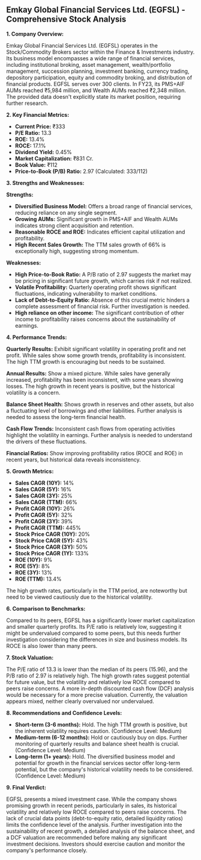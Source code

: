 ## Emkay Global Financial Services Ltd. (EGFSL) - Comprehensive Stock Analysis

**1. Company Overview:**

Emkay Global Financial Services Ltd. (EGFSL) operates in the Stock/Commodity Brokers sector within the Finance & Investments industry.  Its business model encompasses a wide range of financial services, including institutional broking, asset management, wealth/portfolio management, succession planning, investment banking, currency trading, depository participation, equity and commodity broking, and distribution of financial products.  EGFSL serves over 300 clients.  In FY23, its PMS+AIF AUMs reached ₹5,984 million, and Wealth AUMs reached ₹2,348 million.  The provided data doesn't explicitly state its market position, requiring further research.


**2. Key Financial Metrics:**

* **Current Price:** ₹333
* **P/E Ratio:** 13.3
* **ROE:** 13.4%
* **ROCE:** 17.1%
* **Dividend Yield:** 0.45%
* **Market Capitalization:** ₹831 Cr.
* **Book Value:** ₹112
* **Price-to-Book (P/B) Ratio:** 2.97 (Calculated: 333/112)


**3. Strengths and Weaknesses:**

**Strengths:**

* **Diversified Business Model:** Offers a broad range of financial services, reducing reliance on any single segment.
* **Growing AUMs:**  Significant growth in PMS+AIF and Wealth AUMs indicates strong client acquisition and retention.
* **Reasonable ROCE and ROE:**  Indicates efficient capital utilization and profitability.
* **High Recent Sales Growth:**  The TTM sales growth of 66% is exceptionally high, suggesting strong momentum.

**Weaknesses:**

* **High Price-to-Book Ratio:**  A P/B ratio of 2.97 suggests the market may be pricing in significant future growth, which carries risk if not realized.
* **Volatile Profitability:** Quarterly operating profit shows significant fluctuations, indicating vulnerability to market conditions.
* **Lack of Debt-to-Equity Ratio:**  Absence of this crucial metric hinders a complete assessment of financial risk.  Further investigation is needed.
* **High reliance on other income:**  The significant contribution of other income to profitability raises concerns about the sustainability of earnings.


**4. Performance Trends:**

**Quarterly Results:**  Exhibit significant volatility in operating profit and net profit.  While sales show some growth trends, profitability is inconsistent.  The high TTM growth is encouraging but needs to be sustained.

**Annual Results:** Show a mixed picture. While sales have generally increased, profitability has been inconsistent, with some years showing losses.  The high growth in recent years is positive, but the historical volatility is a concern.

**Balance Sheet Health:**  Shows growth in reserves and other assets, but also a fluctuating level of borrowings and other liabilities.  Further analysis is needed to assess the long-term financial health.

**Cash Flow Trends:**  Inconsistent cash flows from operating activities highlight the volatility in earnings.  Further analysis is needed to understand the drivers of these fluctuations.

**Financial Ratios:**  Show improving profitability ratios (ROCE and ROE) in recent years, but historical data reveals inconsistency.


**5. Growth Metrics:**

* **Sales CAGR (10Y):** 14%
* **Sales CAGR (5Y):** 16%
* **Sales CAGR (3Y):** 25%
* **Sales CAGR (TTM):** 66%
* **Profit CAGR (10Y):** 26%
* **Profit CAGR (5Y):** 32%
* **Profit CAGR (3Y):** 39%
* **Profit CAGR (TTM):** 445%
* **Stock Price CAGR (10Y):** 20%
* **Stock Price CAGR (5Y):** 43%
* **Stock Price CAGR (3Y):** 50%
* **Stock Price CAGR (1Y):** 133%
* **ROE (10Y):** 9%
* **ROE (5Y):** 8%
* **ROE (3Y):** 13%
* **ROE (TTM):** 13.4%

The high growth rates, particularly in the TTM period, are noteworthy but need to be viewed cautiously due to the historical volatility.


**6. Comparison to Benchmarks:**

Compared to its peers, EGFSL has a significantly lower market capitalization and smaller quarterly profits.  Its P/E ratio is relatively low, suggesting it might be undervalued compared to some peers, but this needs further investigation considering the differences in size and business models.  Its ROCE is also lower than many peers.


**7. Stock Valuation:**

The P/E ratio of 13.3 is lower than the median of its peers (15.96), and the P/B ratio of 2.97 is relatively high.  The high growth rates suggest potential for future value, but the volatility and relatively low ROCE compared to peers raise concerns.  A more in-depth discounted cash flow (DCF) analysis would be necessary for a more precise valuation.  Currently, the valuation appears mixed, neither clearly overvalued nor undervalued.


**8. Recommendations and Confidence Levels:**

* **Short-term (3-6 months):** Hold.  The high TTM growth is positive, but the inherent volatility requires caution.  (Confidence Level: Medium)
* **Medium-term (6-12 months):**  Hold or cautiously buy on dips.  Further monitoring of quarterly results and balance sheet health is crucial. (Confidence Level: Medium)
* **Long-term (1+ years):**  Hold.  The diversified business model and potential for growth in the financial services sector offer long-term potential, but the company's historical volatility needs to be considered. (Confidence Level: Medium)


**9. Final Verdict:**

EGFSL presents a mixed investment case.  While the company shows promising growth in recent periods, particularly in sales, its historical volatility and relatively low ROCE compared to peers raise concerns.  The lack of crucial data points (debt-to-equity ratio, detailed liquidity ratios) limits the confidence level of the analysis.  Further investigation into the sustainability of recent growth, a detailed analysis of the balance sheet, and a DCF valuation are recommended before making any significant investment decisions.  Investors should exercise caution and monitor the company's performance closely.
